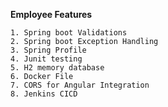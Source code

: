 **Employee Features**

    1. Spring boot Validations
    2. Spring boot Exception Handling
    3. Spring Profile
    4. Junit testing
    5. H2 memory database
    6. Docker File
    7. CORS for Angular Integration
    8. Jenkins CICD
